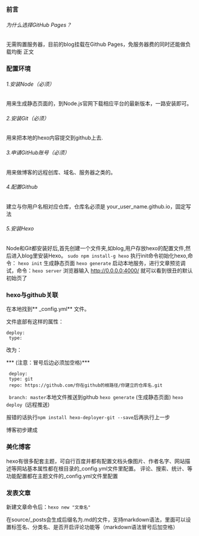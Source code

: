 ### 前言
###### 为什么选择GitHub Pages？
无需购置服务器，目前的blog挂载在Github Pages，免服务器费的同时还能做负载均衡
正文
### 配置环境
###### 1.安装Node（必须）
用来生成静态页面的，到Node.js官网下载相应平台的最新版本，一路安装即可。
###### 2.安装Git（必须）
用来把本地的hexo内容提交到github上去.
###### 3.申请GitHub账号（必须）
用来做博客的远程创库、域名、服务器之类的。
###### 4.配置Github
建立与你用户名相对应仓库，仓库名必须是 your_user_name.github.io，固定写法

###### 5.安装Hexo
Node和Git都安装好后,首先创建一个文件夹,如blog,用户存放hexo的配置文件,然后进入blog里安装Hexo。
`sudo npm install-g hexo`
执行init命令初始化hexo,命令：
`hexo init`
生成静态页面 
`hexo generate`
启动本地服务，进行文章预览调试，命令：`hexo server`
浏览器输入 http://0.0.0.0:4000/ 就可以看到很丑的默认初始页了

### hexo与github关联
在本地找到** _config.yml** 文件。

文件底部有这样的属性：
```shell
deploy:
 type:
```
改为：

*** (注意：冒号后边必须加空格)***

```shell
 deploy:
 type: git
 repo: https://github.com/你在github的根路径/你建立的仓库名.git
```

` branch: master`本地文件推送到github
`hexo generate` (生成静态页面)
`hexo deploy `(远程推送)

报错的话执行` npm install hexo-deployer-git --save `后再执行上一步

博客初步建成

### 美化博客
hexo有很多配套主题，可自行百度并都有配置文档头像图片、作者名字、网站描述等网站基本属性都在根目录的_config.yml文件里配置。
评论、搜索、统计、等功能配置都在主题文件的_config.yml文件里配置

### 发表文章
新建文章命令后：`hexo new "文章名"`

在source/_posts会生成后缀名为.md的文件，支持markdown语法，里面可以设置标签名、分类名、是否开启评论功能等（markdown语法冒号后加空格）

